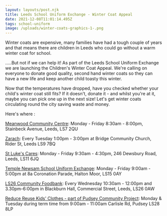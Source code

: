 ```yaml
---
layout: layouts/post.njk
title: Leeds School Uniform Exchange - Winter Coat Appeal
date: 2021-12-08T11:01:14.495Z
tags: school-uniform
image: /uploads/winter-coats-graphics-1-.png
---
```

<!--StartFragment-->

Winter coats are expensive, many families have had a tough couple of years and that means there are children in Leeds who could go without a warm winter coat for school.

.....But not if we can help it! As part of the Leeds School Uniform Exchange we are launching the Children's Winter Coat Appeal. We're calling on everyone to donate good quality, second hand winter coats so they can have a new life and keep another child toasty this winter.

Now that the temperatures have dropped, have you checked whether your child's winter coat still fits? If it doesn't, donate it - and whilst you're at it, maybe you can pick one up in the next size! Let's get winter coats circulating round the city saving waste and money. 

Here's where :

[Meanwood Community Centre](https://www.facebook.com/pages/Meanwood-Community-Centre/1759354170947562): Monday - Friday 8:30am - 8:00pm, Stainbeck Avenue, Leeds, LS7 2QU

[Zarach](https://www.facebook.com/ZarachLeeds/?__cft__[0]=AZX3oCDpm6oGSkVm3mWaVx34Xw_kc8kcALU7groEZbU_Twin6uWvTekcMXo0awPJeRgXZFOqkVEW3r9Gep64aeANeKFhLOVOwk5WghfRIqE4XqNGRkoNJFwZXzbjj6SyOzb5UbW7FYPcWzd-Aem4eNZdWDBA3boLgPZ-wbbV3n1S6djS72Y7cdgf4ukL7uz0U96l2JhBC2t8RAHHCUDP770v0_iUAtXsCU5e-1Sn3y0eFw&__tn__=kK-R): Every Tuesday 1:00pm - 3:00pm at Bridge Community Church, Rider St, Leeds LS9 7BQ

[St Luke's Cares](https://www.facebook.com/stlukescares): Monday - Friday 9:30am - 4:30pm, 246 Dewsbury Road, Leeds, LS11 6JQ

[Temple Newsam School Uniform Exchange](https://www.facebook.com/groups/169330698652599/?__cft__[0]=AZX3oCDpm6oGSkVm3mWaVx34Xw_kc8kcALU7groEZbU_Twin6uWvTekcMXo0awPJeRgXZFOqkVEW3r9Gep64aeANeKFhLOVOwk5WghfRIqE4XqNGRkoNJFwZXzbjj6SyOzb5UbW7FYPcWzd-Aem4eNZdWDBA3boLgPZ-wbbV3n1S6djS72Y7cdgf4ukL7uz0U96l2JhBC2t8RAHHCUDP770v0_iUAtXsCU5e-1Sn3y0eFw&__tn__=-UK-R): Monday - Friday 9:00am - 5:00pm at 8a Coronation Parade, Halton Moor, LS15 0AY

[LS26 Community Foodbank](https://www.facebook.com/LS26-Community-Foodbank-101660415278135/?__cft__[0]=AZX3oCDpm6oGSkVm3mWaVx34Xw_kc8kcALU7groEZbU_Twin6uWvTekcMXo0awPJeRgXZFOqkVEW3r9Gep64aeANeKFhLOVOwk5WghfRIqE4XqNGRkoNJFwZXzbjj6SyOzb5UbW7FYPcWzd-Aem4eNZdWDBA3boLgPZ-wbbV3n1S6djS72Y7cdgf4ukL7uz0U96l2JhBC2t8RAHHCUDP770v0_iUAtXsCU5e-1Sn3y0eFw&__tn__=kK-R): Every Wednesday 10:30am - 12:00pm and 3.30pm-6:00pm in Blackburn Hall, Commercial Street, Leeds, LS26 0AW

[Reduce Reuse Kids' Clothes - part of Pudsey Community Project](https://www.facebook.com/reducereusekidsclothes/?__cft__[0]=AZX3oCDpm6oGSkVm3mWaVx34Xw_kc8kcALU7groEZbU_Twin6uWvTekcMXo0awPJeRgXZFOqkVEW3r9Gep64aeANeKFhLOVOwk5WghfRIqE4XqNGRkoNJFwZXzbjj6SyOzb5UbW7FYPcWzd-Aem4eNZdWDBA3boLgPZ-wbbV3n1S6djS72Y7cdgf4ukL7uz0U96l2JhBC2t8RAHHCUDP770v0_iUAtXsCU5e-1Sn3y0eFw&__tn__=kK-R): Monday & Tuesday during term time from 9:00am - 11:00am Carlisle Rd, Pudsey LS28 8LP

<!--EndFragment-->